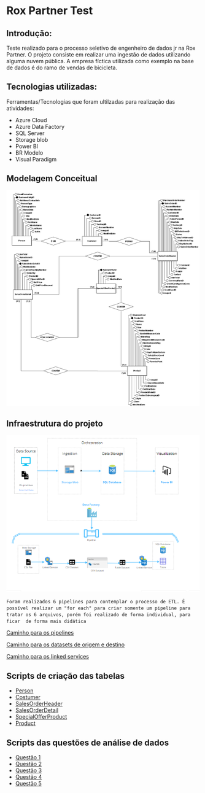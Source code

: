# Rox Partner Test 

## Introdução:
Teste realizado para o processo seletivo de engenheiro de dados jr na Rox Partner. O projeto consiste em realizar uma ingestão de dados utilizando alguma nuvem pública. A empresa fíctica utilizada como exemplo na base de dados é do ramo de vendas de bicicleta.

## Tecnologias utilizadas:

Ferramentas/Tecnologias que foram ultilzadas para realização das atividades:

- Azure Cloud
- Azure Data Factory
- SQL Server
- Storage blob
- Power BI
- BR Modelo
- Visual Paradigm

## Modelagem Conceitual

<img width="1013" alt="Screenshot 2023-07-24 at 09 54 02" src="https://github.com/gabrielsuper/RoxPartner/blob/main/images/Modelo_Conceitual.png">

## Infraestrutura do projeto

<img width="1013" alt="Screenshot 2023-07-24 at 09 54 02" src="https://github.com/gabrielsuper/RoxPartner/blob/main/images/Arquitetura.png">

```Foram realizados 6 pipelines para contemplar o processo de ETL. É possível realizar um "for each" para criar somente um pipeline para tratar os 6 arquivos, porém foi realizado de forma individual, para ficar  de forma mais didática```

<p><a href="https://github.com/gabrielsuper/RoxPartner/blob/main/pipeline">Caminho para os pipelines</a></p>
<p><a href="https://github.com/gabrielsuper/RoxPartner/blob/main/dataset">Caminho para os datasets de origem e destino</a></p>
<p><a href="https://github.com/gabrielsuper/RoxPartner/blob/main/linked_service">Caminho para os linked services</a></p>

## Scripts de criação das tabelas

- [Person](https://github.com/gabrielsuper/RoxPartner/blob/main/create_tables/create_person.sql)
- [Costumer](https://github.com/gabrielsuper/RoxPartner/blob/main/create_tables/create_customer.sql)
- [SalesOrderHeader](https://github.com/gabrielsuper/RoxPartner/blob/main/create_tables/create_sales_order_header.sql)
- [SalesOrderDetail](https://github.com/gabrielsuper/RoxPartner/blob/main/create_tables/create_sales_order_detail.sql)
- [SpecialOfferProduct](https://github.com/gabrielsuper/RoxPartner/blob/main/create_tables/create_special_offer_product.sql)
- [Product](https://github.com/gabrielsuper/RoxPartner/blob/main/create_tables/create_product.sql)

## Scripts das questões de análise de dados

- [Questão 1](https://github.com/gabrielsuper/RoxPartner/blob/main/query_questions/question_1.sql)
- [Questão 2](https://github.com/gabrielsuper/RoxPartner/blob/main/query_questions/question_2.sql)
- [Questão 3](https://github.com/gabrielsuper/RoxPartner/blob/main/query_questions/question_3.sql)
- [Questão 4](https://github.com/gabrielsuper/RoxPartner/blob/main/query_questions/question_4.sql)
- [Questão 5](https://github.com/gabrielsuper/RoxPartner/blob/main/query_questions/question_5.sql)
